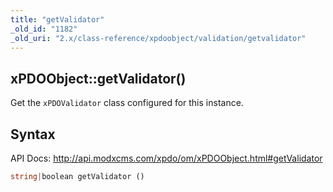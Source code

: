 ```yaml
---
title: "getValidator"
_old_id: "1182"
_old_uri: "2.x/class-reference/xpdoobject/validation/getvalidator"
---
```


## xPDOObject::getValidator()

Get the `xPDOValidator` class configured for this instance.

## Syntax

API Docs: <http://api.modxcms.com/xpdo/om/xPDOObject.html#getValidator>

``` php
string|boolean getValidator ()
```
